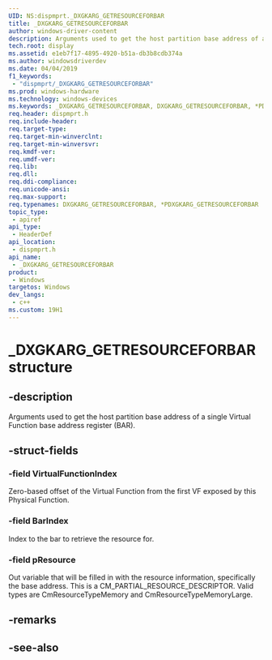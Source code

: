 ```yaml
---
UID: NS:dispmprt._DXGKARG_GETRESOURCEFORBAR
title: _DXGKARG_GETRESOURCEFORBAR
author: windows-driver-content
description: Arguments used to get the host partition base address of a single Virtual Function base address register (BAR).
tech.root: display
ms.assetid: e1eb7f17-4895-4920-b51a-db3b8cdb374a
ms.author: windowsdriverdev
ms.date: 04/04/2019 
f1_keywords:
 - "dispmprt/_DXGKARG_GETRESOURCEFORBAR"
ms.prod: windows-hardware
ms.technology: windows-devices
ms.keywords: _DXGKARG_GETRESOURCEFORBAR, DXGKARG_GETRESOURCEFORBAR, *PDXGKARG_GETRESOURCEFORBAR, 
req.header: dispmprt.h
req.include-header:
req.target-type:
req.target-min-winverclnt: 
req.target-min-winversvr:
req.kmdf-ver:
req.umdf-ver:
req.lib:
req.dll:
req.ddi-compliance:
req.unicode-ansi:
req.max-support:
req.typenames: DXGKARG_GETRESOURCEFORBAR, *PDXGKARG_GETRESOURCEFORBAR
topic_type: 
 - apiref
api_type: 
 - HeaderDef
api_location: 
 - dispmprt.h
api_name: 
 - _DXGKARG_GETRESOURCEFORBAR
product: 
 - Windows
targetos: Windows
dev_langs:
 - c++
ms.custom: 19H1
---
```


# _DXGKARG_GETRESOURCEFORBAR structure

## -description

Arguments used to get the host partition base address of a single Virtual Function base address register (BAR).

## -struct-fields

### -field VirtualFunctionIndex

Zero-based offset of the Virtual Function from the first VF exposed by this Physical Function.

### -field BarIndex

Index to the bar to retrieve the resource for.

### -field pResource

Out variable that will be filled in with the resource information, specifically the base address.  This is a CM_PARTIAL_RESOURCE_DESCRIPTOR. Valid types are CmResourceTypeMemory and CmResourceTypeMemoryLarge.

## -remarks

## -see-also
